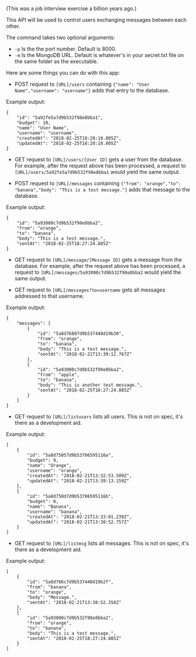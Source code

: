 (This was a job interview exercise a billion years ago.)

This API will be used to control users exchanging messages between each other.

The command takes two optional arguments:

- `-p` Is the the port number. Default is 8000.
- `-m` Is the MongoDB URL. Default is whatever's in your secret.txt file on the same folder as the executable.

Here are some things you can do with this app:

- POST request to `[URL]/users` containing `{"name": "User Name","username": "username"}` adds that entry to the database.

Example output:
```
{
    "id": "5a92fe5a7d9b532f98e8bba1",
    "budget": 10,
    "name": "User Name",
    "username": "username",
    "createdAt": "2018-02-25T18:20:10.805Z",
    "updatedAt": "2018-02-25T18:20:10.805Z"
}
```

- GET request to `[URL]/users/[User ID]` gets a user from the database. For example, after the request above has been processed, a request to `[URL]/users/5a92fe5a7d9b532f98e8bba1` would yield the same output.

- POST request to `[URL]/messages` containing `{"from": "orange","to": "banana","body": "This is a test message."}` adds that message to the database.

Example output:
```
{
    "id": "5a93000c7d9b532f98e8bba2",
    "from": "orange",
    "to": "banana",
    "body": "This is a test message.",
    "sentAt": "2018-02-25T18:27:24.885Z"
}
```

- GET request to `[URL]/message/[Message ID]` gets a message from the database. For example, after the request above has been processed, a request to `[URL]/messages/5a93000c7d9b532f98e8bba2` would yield the same output.

- GET request to `[URL]/messages?to=username` gets all messages addressed to that username.

Example output:
```
{
    "messages": [
        {
            "id": "5a8d76807d9b537448d19b30",
            "from": "orange",
            "to": "banana",
            "body": "This is a test message.",
            "sentAt": "2018-02-21T13:39:12.767Z"
        },
        {
            "id": "5a93000c7d9b532f98e8bba2",
            "from": "apple",
            "to": "banana",
            "body": "This is another test message.",
            "sentAt": "2018-02-25T18:27:24.885Z"
        }
    ]
}
```

- GET request to `[URL]/listusers` lists all users. This is not on spec, it's there as a development aid.

Example output:

```
[
    {
        "id": "5a8d75057d9b53706595116a",
        "budget": 9,
        "name": "Orange",
        "username": "orange",
        "createdAt": "2018-02-21T13:32:53.509Z",
        "updatedAt": "2018-02-21T13:39:13.159Z"
    },
    {
        "id": "5a8d750d7d9b53706595116b",
        "budget": 8,
        "name": "Banana",
        "username": "banana",
        "createdAt": "2018-02-21T13:33:01.239Z",
        "updatedAt": "2018-02-21T13:38:52.757Z"
    }
]
```

- GET request to `[URL]/listmsg` lists all messages. This is not on spec, it's there as a development aid.

Example output:

```
[
    {
        "id": "5a8d766c7d9b537448d19b2f",
        "from": "banana",
        "to": "orange",
        "body": "Message.",
        "sentAt": "2018-02-21T13:38:52.358Z"
    },
    {
        "id": "5a93000c7d9b532f98e8bba2",
        "from": "orange",
        "to": "banana",
        "body": "This is a test message.",
        "sentAt": "2018-02-25T18:27:24.885Z"
    }
]
```
